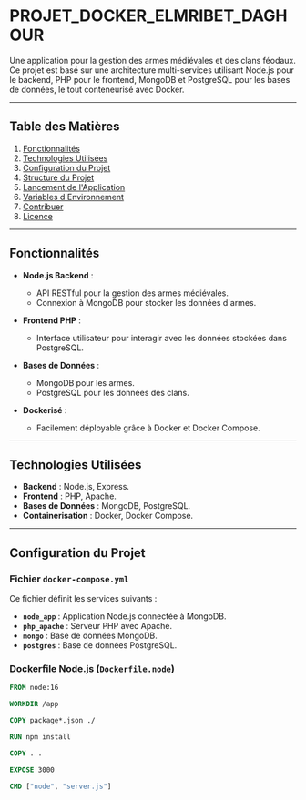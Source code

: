 # PROJET_DOCKER_ELMRIBET_DAGHOUR

Une application pour la gestion des armes médiévales et des clans féodaux. Ce projet est basé sur une architecture multi-services utilisant Node.js pour le backend, PHP pour le frontend, MongoDB et PostgreSQL pour les bases de données, le tout conteneurisé avec Docker.

---

## Table des Matières

1. [Fonctionnalités](#fonctionnalités)
2. [Technologies Utilisées](#technologies-utilisées)
3. [Configuration du Projet](#configuration-du-projet)
4. [Structure du Projet](#structure-du-projet)
5. [Lancement de l'Application](#lancement-de-lapplication)
6. [Variables d'Environnement](#variables-denvironnement)
7. [Contribuer](#contribuer)
8. [Licence](#licence)

---

## Fonctionnalités

- **Node.js Backend** :
  - API RESTful pour la gestion des armes médiévales.
  - Connexion à MongoDB pour stocker les données d'armes.

- **Frontend PHP** :
  - Interface utilisateur pour interagir avec les données stockées dans PostgreSQL.

- **Bases de Données** :
  - MongoDB pour les armes.
  - PostgreSQL pour les données des clans.

- **Dockerisé** :
  - Facilement déployable grâce à Docker et Docker Compose.

---

## Technologies Utilisées

- **Backend** : Node.js, Express.
- **Frontend** : PHP, Apache.
- **Bases de Données** : MongoDB, PostgreSQL.
- **Containerisation** : Docker, Docker Compose.

---

## Configuration du Projet

### Fichier `docker-compose.yml`

Ce fichier définit les services suivants :

- **`node_app`** : Application Node.js connectée à MongoDB.
- **`php_apache`** : Serveur PHP avec Apache.
- **`mongo`** : Base de données MongoDB.
- **`postgres`** : Base de données PostgreSQL.

### Dockerfile Node.js (`Dockerfile.node`)

```dockerfile
FROM node:16

WORKDIR /app

COPY package*.json ./

RUN npm install

COPY . .

EXPOSE 3000

CMD ["node", "server.js"]
